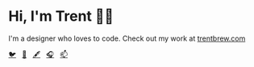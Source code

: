 # Hi, I'm Trent 👋🏾

I'm a designer who loves to code. Check out my work at <a href="https://trentbrew.com/" target="_blank"> trentbrew.com </a>

<div align="left">
   <a href="https://twitter.com/trent_brew" target="_blank">🐦</a>&nbsp;&nbsp;
   <a href="https://instagram.com/trent.brew" target="_blank">🎨</a>&nbsp;&nbsp;
   <a href="https://dev.to/trentbrew" target="_blank">🖋️</a>&nbsp;&nbsp;
      <a href="https://open.spotify.com/user/trentbru" target="_blank">🎧</a>&nbsp;&nbsp;
   <a href="mailto:hello@trentbrew.com" target="_blank">📫</a>
</div>
